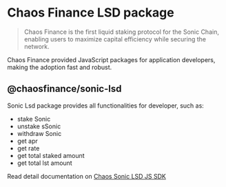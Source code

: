 # Chaos Finance LSD package

> Chaos Finance is the first liquid staking protocol for the Sonic Chain, enabling users to maximize capital efficiency while securing the network.

Chaos Finance provided JavaScript packages for application developers, making the adoption fast and robust.

## @chaosfinance/sonic-lsd
Sonic Lsd package provides all functionalities for developer, such as:

- stake Sonic
- unstake sSonic
- withdraw Sonic
- get apr
- get rate
- get total staked amount
- get total lst amount

Read detail documentation on [Chaos Sonic LSD JS SDK](https://docs.chaosfinance.xyz/docs/js-client-sdk)